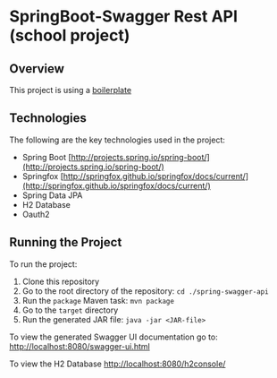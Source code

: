 # SpringBoot-Swagger Rest API (school project)

## Overview
This project is using a [boilerplate](https://github.com/afajem/spring-swagger-api)


## Technologies
The following are the key technologies used in the project:
- Spring Boot [http://projects.spring.io/spring-boot/](http://projects.spring.io/spring-boot/)
- Springfox [http://springfox.github.io/springfox/docs/current/](http://springfox.github.io/springfox/docs/current/)
- Spring Data JPA
- H2 Database
- Oauth2

## Running the Project
To run the project:

1. Clone this repository
2. Go to the root directory of the repository: `cd ./spring-swagger-api`  
3. Run the `package` Maven task: `mvn package`
4. Go to the `target` directory
5. Run the generated JAR file: `java -jar <JAR-file>`


To view the generated Swagger UI documentation go to: [http://localhost:8080/swagger-ui.html](http://localhost:8080/swagger-ui.html)

To view the H2 Database [http://localhost:8080/h2console/](http://localhost:8080/h2console/)
